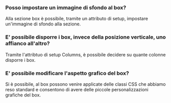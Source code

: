 ### **Posso impostare un immagine di sfondo al box?**

Alla sezione box è possibile, tramite un attributo di setup, impostare un'immagine di sfondo alla sezione.

### **E' possibile disporre i box, invece della posizione verticale, uno affianco all'altro?**

Tramite l'attribtuo di setup Columns, è possibile decidere su quante colonne disporre i box.

### **E' possibile modificare l'aspetto grafico del box?**

Si è possibile, al box possono venire applicate delle classi CSS che abbiamo reso standard e consentono di avere delle piccole personalizzazioni grafiche del box.


